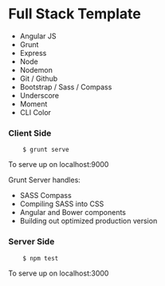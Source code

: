 # Full Stack Template

- Angular JS 
- Grunt
- Express
- Node
- Nodemon
- Git / Github 
- Bootstrap / Sass / Compass
- Underscore
- Moment
- CLI Color

### Client Side

		$ grunt serve

To serve up on localhost:9000

Grunt Server handles:
- SASS Compass
- Compiling SASS into CSS
- Angular and Bower components
- Building out optimized production version

### Server Side

		$ npm test

To serve up on localhost:3000